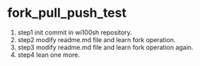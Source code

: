 # fork_pull_push_test
1. step1 init commit in wi100sh repository.
2. step2 modify readme.md file and learn fork operation.
3. step3 modify readme.md file and learn fork operation again.
4. step4 lean one more.
